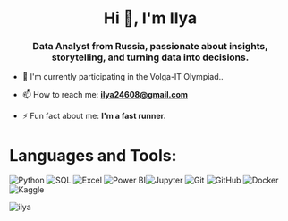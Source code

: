 <h1 align="center">Hi 👋, I'm Ilya</h1>
<h3 align="center">Data Analyst from Russia, passionate about insights, storytelling, and turning data into decisions.</h3>

- 🔭 I'm currently participating in the Volga-IT Olympiad..

- 📫 How to reach me: **ilya24608@gmail.com**

- ⚡ Fun fact about me: **I'm a fast runner.**


# Languages and Tools:
![Python](https://img.shields.io/badge/python-3670A0?style=for-the-badge&logo=python&logoColor=ffdd54) ![SQL](https://img.shields.io/badge/sql-%23005571.svg?style=for-the-badge&logo=postgresql&logoColor=white) ![Excel](https://img.shields.io/badge/excel-%23121011.svg?style=for-the-badge&logo=excel&logoColor=white) ![Power BI](https://img.shields.io/badge/power%20bi-%230072C6.svg?style=for-the-badge&logo=powerbi&logoColor=white)![Jupyter](https://img.shields.io/badge/jupyter-%23F37626.svg?style=for-the-badge&logo=jupyter&logoColor=white) ![Git](https://img.shields.io/badge/git-%23F05033.svg?style=for-the-badge&logo=git&logoColor=white) ![GitHub](https://img.shields.io/badge/github-%23121011.svg?style=for-the-badge&logo=github&logoColor=white) ![Docker](https://img.shields.io/badge/docker-%230db7ed.svg?style=for-the-badge&logo=docker&logoColor=white) ![Kaggle](https://img.shields.io/badge/kaggle-%2320BEFF.svg?style=for-the-badge&logo=kaggle&logoColor=white)



<p><img align="center" src="https://github-readme-stats.vercel.app/api/top-langs?username=ilya&show_icons=true&locale=en&layout=compact" alt="ilya" /></p>
